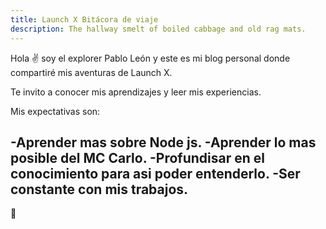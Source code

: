 ```yaml
---
title: Launch X Bitácora de viaje
description: The hallway smelt of boiled cabbage and old rag mats.
---
```


Hola ✌️  soy el explorer Pablo León y este es mi blog personal donde compartiré mis aventuras de Launch X.

Te invito a conocer mis aprendizajes y leer mis experiencias.

Mis expectativas son:

-Aprender mas sobre Node js.
-Aprender lo mas posible del MC Carlo.
-Profundisar en el conocimiento para asi poder entenderlo.
-Ser constante con mis trabajos.
-
🚀
